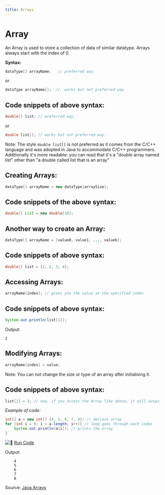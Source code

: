 ```yaml
---
title: Arrays
---
```

# Array

An Array is used to store a collection of data of similar datatype. Arrays always start with the index of 0.

**Syntax:**

```java
dataType[] arrayName;   // preferred way.
```
or
```java
dataType arrayName[];  //  works but not preferred way
```

## Code snippets of above syntax:

```java
double[] list; // preferred way.
```
or 
```java
double list[]; // works but not preferred way.
```

Note: The style `double list[]` is not preferred as it comes from the C/C++ language and was adopted in Java to accommodate C/C++ programmers. Additionally it's more readable: you can read that it's a "double array named list" other than "a double called list that is an array"

## Creating Arrays:

```java
dataType[] arrayName = new dataType[arraySize];
```

## Code snippets of the above syntax:

```java
double[] List = new double[10];
```

## Another way to create an Array:

```java
dataType[] arrayName = {value0, value1, ..., valuek};
```

## Code snippets of above syntax:

```java
double[] list = {1, 2, 3, 4};
```

## Accessing Arrays:
```java
arrayName[index]; // gives you the value at the specified index
```

## Code snippets of above syntax:
```java
System.out.println(list[1]);
```
Output:
```
2
```

## Modifying Arrays:
```java
arrayName[index] = value; 
```
Note: You can not change the size or type of an array after initialising it.


## Code snippets of above syntax:
```java
list[1] = 3; // now, if you access the Array like above, it will output 3 rather than 2
```


_Example of code:_

```java
int[] a = new int[] {4, 5, 6, 7, 8}; // declare array
for (int i = 0; i < a.length; i++){ // loop goes through each index
    System.out.println(a[i]); // prints the array
}
```

![:rocket:](//forum.freecodecamp.com/images/emoji/emoji_one/rocket.png?v=2 ":rocket:") <a href='https://repl.it/CONn' target='_blank' rel='nofollow'>Run Code</a>

Output:
```
    4
    5
    6
    7
    8
```
Source: <a href='https://docs.oracle.com/javase/tutorial/java/nutsandbolts/arrays.html' target='_blank' rel='nofollow'>Java Arrays</a>
